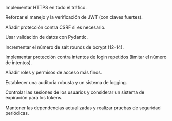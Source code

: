 Implementar HTTPS en todo el tráfico.

Reforzar el manejo y la verificación de JWT (con claves fuertes).

Añadir protección contra CSRF si es necesario.

Usar validación de datos con Pydantic.

Incrementar el número de salt rounds de bcrypt (12-14).

Implementar protección contra intentos de login repetidos (limitar el número de intentos).

Añadir roles y permisos de acceso más finos.

Establecer una auditoría robusta y un sistema de logging.

Controlar las sesiones de los usuarios y considerar un sistema de expiración para los tokens.

Mantener las dependencias actualizadas y realizar pruebas de seguridad periódicas.

